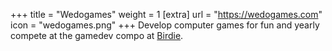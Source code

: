 +++
title = "Wedogames"
weight = 1
[extra]
url = "https://wedogames.com"
icon = "wedogames.png"
+++
Develop computer games for fun and yearly compete at
the gamedev compo at [Birdie](https://www.birdie.org/en/).